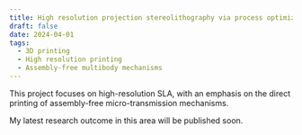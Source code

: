 ```yaml
---
title: High resolution projection stereolithography via process optimization
draft: false
date: 2024-04-01
tags:
  - 3D printing
  - High resolution printing 
  - Assembly-free multibody mechanisms
---
```


This project focuses on high-resolution SLA, with an emphasis on the direct printing of assembly-free micro-transmission mechanisms. 

My latest research outcome in this area will be published soon.


<!--more-->
